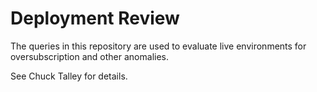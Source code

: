 # Deployment Review
The queries in this repository are used to evaluate live environments for oversubscription and other anomalies.

See Chuck Talley for details.
